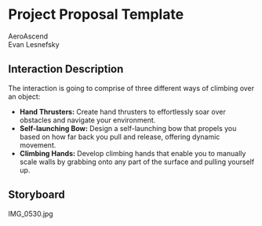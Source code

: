 # Project Proposal Template
AeroAscend  
Evan Lesnefsky

## Interaction Description
The interaction is going to comprise of three different ways of climbing over an object:  
* **Hand Thrusters:** Create hand thrusters to effortlessly soar over obstacles and navigate your environment.
* **Self-launching Bow:** Design a self-launching bow that propels you based on how far back you pull and release, offering dynamic movement.
* **Climbing Hands:** Develop climbing hands that enable you to manually scale walls by grabbing onto any part of the surface and pulling yourself up.

## Storyboard
IMG_0530.jpg